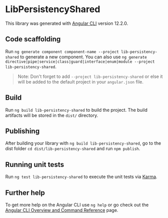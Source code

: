 # LibPersistencyShared

This library was generated with [Angular CLI](https://github.com/angular/angular-cli) version 12.2.0.

## Code scaffolding

Run `ng generate component component-name --project lib-persistency-shared` to generate a new component. You can also use `ng generate directive|pipe|service|class|guard|interface|enum|module --project lib-persistency-shared`.
> Note: Don't forget to add `--project lib-persistency-shared` or else it will be added to the default project in your `angular.json` file. 

## Build

Run `ng build lib-persistency-shared` to build the project. The build artifacts will be stored in the `dist/` directory.

## Publishing

After building your library with `ng build lib-persistency-shared`, go to the dist folder `cd dist/lib-persistency-shared` and run `npm publish`.

## Running unit tests

Run `ng test lib-persistency-shared` to execute the unit tests via [Karma](https://karma-runner.github.io).

## Further help

To get more help on the Angular CLI use `ng help` or go check out the [Angular CLI Overview and Command Reference](https://angular.io/cli) page.
